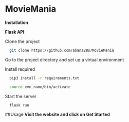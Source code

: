# MovieMania

**Installation**

**Flask API**

Clone the project

```bash
  git clone https://github.com/abana28s/MovieMania
```
Go to the project directory and set up a virtual environment

Install required

```bash
  pip3 install -r requirements.txt
```

```bash
  source evn_name/bin/activate
```

Start the server

```bash
  flask run
```

##Usage
**Visit the website and click on Get Started**
